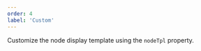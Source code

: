 ```yaml
---
order: 4
label: 'Custom'
---
```


Customize the node display template using the `nodeTpl` property.
